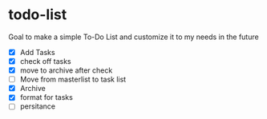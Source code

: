 # todo-list

Goal to make a simple To-Do List and customize it to my needs in the future

- [x] Add Tasks
- [x] check off tasks
- [x] move to archive after check
- [ ] Move from masterlist to task list
- [x] Archive
- [x] format for tasks
- [ ] persitance

